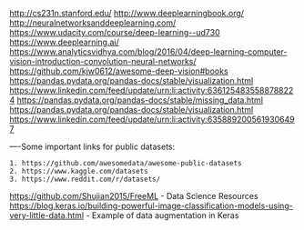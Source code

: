 http://cs231n.stanford.edu/
http://www.deeplearningbook.org/
http://neuralnetworksanddeeplearning.com/
https://www.udacity.com/course/deep-learning--ud730
https://www.deeplearning.ai/
https://www.analyticsvidhya.com/blog/2016/04/deep-learning-computer-vision-introduction-convolution-neural-networks/
https://github.com/kjw0612/awesome-deep-vision#books
https://pandas.pydata.org/pandas-docs/stable/visualization.html
https://www.linkedin.com/feed/update/urn:li:activity:6361254835588788224
https://pandas.pydata.org/pandas-docs/stable/missing_data.html
https://pandas.pydata.org/pandas-docs/stable/visualization.html
https://www.linkedin.com/feed/update/urn:li:activity:6358892005619306497

—-Some important links for public datasets:

	1. https://github.com/awesomedata/awesome-public-datasets
	2. https://www.kaggle.com/datasets
	3. https://www.reddit.com/r/datasets/

https://github.com/Shujian2015/FreeML - Data Science Resources 
https://blog.keras.io/building-powerful-image-classification-models-using-very-little-data.html - Example of data augmentation in Keras
